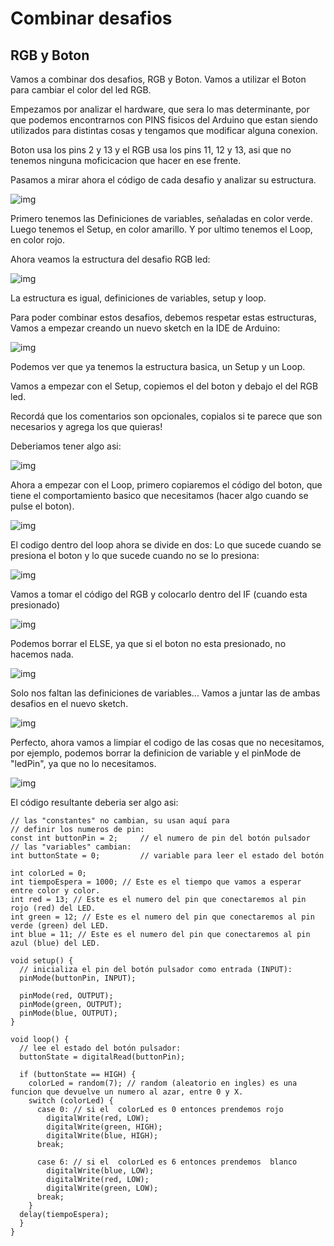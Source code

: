 # Combinar desafios

## RGB y Boton

Vamos a combinar dos desafios, RGB y Boton.
Vamos a utilizar el Boton para cambiar el color del led RGB.

Empezamos por analizar el hardware, que sera lo mas determinante, por que podemos encontrarnos con PINS fisicos del Arduino que estan siendo utilizados para distintas cosas y tengamos que modificar alguna conexion.

Boton usa los pins 2 y 13 y el RGB usa los pins 11, 12 y 13, asi que no tenemos ninguna moficicacion que hacer en ese frente.

Pasamos a mirar ahora el código de cada desafio y analizar su estructura.

![img](/rgbyboton/img/button_code_sections.png)

Primero tenemos las Definiciones de variables, señaladas en color verde.
Luego tenemos el Setup, en color amarillo.
Y por ultimo tenemos el Loop, en color rojo.

Ahora veamos la estructura del desafio RGB led:

![img](/rgbyboton/img/rgbled_code_sections.png)

La estructura es igual, definiciones de variables, setup y loop.

Para poder combinar estos desafios, debemos respetar estas estructuras,
Vamos a empezar creando un nuevo sketch en la IDE de Arduino:

![img](/rgbyboton/img/newsketch_sections.png)

Podemos ver que ya tenemos la estructura basica, un Setup y un Loop.

Vamos a empezar con el Setup, copiemos el del boton y debajo el del RGB led.

Recordá que los comentarios son opcionales, copialos si te parece que son necesarios y agrega los que quieras!

Deberiamos tener algo asi:

![img](/rgbyboton/img/newsketch_1_sections.png)

Ahora a empezar con el Loop, primero copiaremos el código del boton, que tiene el comportamiento basico que necesitamos (hacer algo cuando se pulse el boton).

![img](/rgbyboton/img/newsketch_2_sections.png)

El codigo dentro del loop ahora se divide en dos: Lo que sucede cuando se presiona el boton y lo que sucede cuando no se lo presiona:

![img](/rgbyboton/img/newsketch_3_sections.png)

Vamos a tomar el código del RGB y colocarlo dentro del IF (cuando esta presionado)

![img](/rgbyboton/img/newsketch_4_sections.png)

Podemos borrar el ELSE, ya que si el boton no esta presionado, no hacemos nada.

![img](/rgbyboton/img/newsketch_5_sections.png)

Solo nos faltan las definiciones de variables... Vamos a juntar las de ambas desafios en el nuevo sketch.

![img](/rgbyboton/img/newsketch_6_sections.png)

Perfecto, ahora vamos a limpiar el codigo de las cosas que no necesitamos, por ejemplo, podemos borrar la definicion de variable y el pinMode de "ledPin", ya que no lo necesitamos.

![img](/rgbyboton/img/newsketch_7_sections.png)


El código resultante deberia ser algo asi:

```
// las "constantes" no cambian, su usan aquí para
// definir los numeros de pin:
const int buttonPin = 2;     // el numero de pin del botón pulsador
// las "variables" cambian:
int buttonState = 0;         // variable para leer el estado del botón

int colorLed = 0;
int tiempoEspera = 1000; // Este es el tiempo que vamos a esperar entre color y color.
int red = 13; // Este es el numero del pin que conectaremos al pin rojo (red) del LED.
int green = 12; // Este es el numero del pin que conectaremos al pin verde (green) del LED.
int blue = 11; // Este es el numero del pin que conectaremos al pin azul (blue) del LED.

void setup() {
  // inicializa el pin del botón pulsador como entrada (INPUT):
  pinMode(buttonPin, INPUT);

  pinMode(red, OUTPUT);
  pinMode(green, OUTPUT);
  pinMode(blue, OUTPUT);
}

void loop() {
  // lee el estado del botón pulsador:
  buttonState = digitalRead(buttonPin);

  if (buttonState == HIGH) {
    colorLed = random(7); // random (aleatorio en ingles) es una funcion que devuelve un numero al azar, entre 0 y X.
    switch (colorLed) {
      case 0: // si el  colorLed es 0 entonces prendemos rojo
        digitalWrite(red, LOW);
        digitalWrite(green, HIGH);
        digitalWrite(blue, HIGH);
      break;

      case 6: // si el  colorLed es 6 entonces prendemos  blanco
        digitalWrite(blue, LOW);
        digitalWrite(red, LOW);
        digitalWrite(green, LOW);
      break;
    }
  delay(tiempoEspera);
  }
}
```
